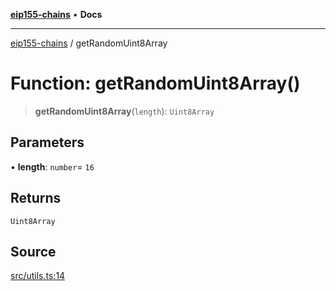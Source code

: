 [**eip155-chains**](../README.md) • **Docs**

***

[eip155-chains](../globals.md) / getRandomUint8Array

# Function: getRandomUint8Array()

> **getRandomUint8Array**(`length`): `Uint8Array`

## Parameters

• **length**: `number`= `16`

## Returns

`Uint8Array`

## Source

[src/utils.ts:14](https://github.com/ivanzzeth/eip155-chains/blob/5c5d732b99a667b9766c2ba3fec5ba46e331ba43/src/utils.ts#L14)
